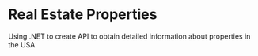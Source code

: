 # Real Estate Properties

Using .NET to create API to obtain detailed information about properties in the USA
